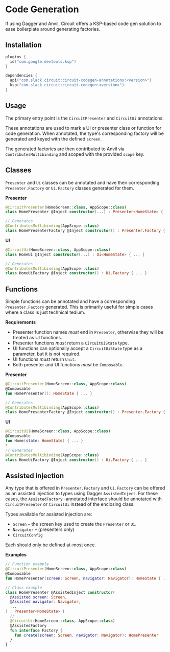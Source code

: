Code Generation
===============

If using Dagger and Anvil, Circuit offers a KSP-based code gen solution to ease boilerplate around generating factories.

## Installation

```kotlin
plugins {
  id("com.google.devtools.ksp")
}

dependencies {
  api("com.slack.circuit:circuit-codegen-annotations:<version>")
  ksp("com.slack.circuit:circuit-codegen:<version>")
}
```

## Usage

The primary entry point is the `CircuitPresenter` and `CircuitUi` annotations.

These annotations are used to mark a UI or presenter class or function for code generation. When
annotated, the type's corresponding factory will be generated and keyed with the defined `screen`.

The generated factories are then contributed to Anvil via `ContributesMultibinding` and scoped
with the provided `scope` key.

## Classes

`Presenter` and `Ui` classes can be annotated and have their corresponding `Presenter.Factory` or
`Ui.Factory` classes generated for them.

**Presenter**
```kotlin
@CircuitPresenter(HomeScreen::class, AppScope::class)
class HomePresenter @Inject constructor(...) : Presenter<HomeState> { ... }

// Generates
@ContributesMultibinding(AppScope::class)
class HomePresenterFactory @Inject constructor() : Presenter.Factory { ... }
```

**UI**
```kotlin
@CircuitUi(HomeScreen::class, AppScope::class)
class HomeUi @Inject constructor(...) : Ui<HomeState> { ... }

// Generates
@ContributesMultibinding(AppScope::class)
class HomeUiFactory @Inject constructor() : Ui.Factory { ... }
```

## Functions

Simple functions can be annotated and have a corresponding `Presenter.Factory` generated. This is
primarily useful for simple cases where a class is just technical tedium.

**Requirements**
- Presenter function names _must_ end in `Presenter`, otherwise they will be treated as UI
functions.
- Presenter functions _must_ return a `CircuitUiState` type.
- UI functions can optionally accept a `CircuitUiState` type as a parameter, but it is not
required.
- UI functions _must_ return `Unit`.
- Both presenter and UI functions _must_ be `Composable`.

**Presenter**
```kotlin
@CircuitPresenter(HomeScreen::class, AppScope::class)
@Composable
fun HomePresenter(): HomeState { ... }

// Generates
@ContributesMultibinding(AppScope::class)
class HomePresenterFactory @Inject constructor() : Presenter.Factory { ... }
```

**UI**
```kotlin
@CircuitUi(HomeScreen::class, AppScope::class)
@Composable
fun Home(state: HomeState) { ... }
*
// Generates
@ContributesMultibinding(AppScope::class)
class HomeUiFactory @Inject constructor() : Ui.Factory { ... }
```

## Assisted injection

Any type that is offered in `Presenter.Factory` and `Ui.Factory` can be offered as an assisted
injection to types using Dagger `AssistedInject`. For these cases, the `AssistedFactory`
-annotated interface should be annotated with `CircuitPresenter` or `CircuitUi` instead of the
enclosing class.

Types available for assisted injection are:
- `Screen` – the screen key used to create the `Presenter` or `Ui`.
- `Navigator` – (presenters only)
- `CircuitConfig`

Each should only be defined at-most once.

**Examples**
```kotlin
// Function example
@CircuitPresenter(HomeScreen::class, AppScope::class)
@Composable
fun HomePresenter(screen: Screen, navigator: Navigator): HomeState { ... }

// Class example
class HomePresenter @AssistedInject constructor(
  @Assisted screen: Screen,
  @Assisted navigator: Navigator,
  ...
) : Presenter<HomeState> {
  // ...
  @CircuitUi(HomeScreen::class, AppScope::class)
  @AssistedFactory
  fun interface Factory {
    fun create(screen: Screen, navigator: Navigator): HomePresenter
  }
}
```
